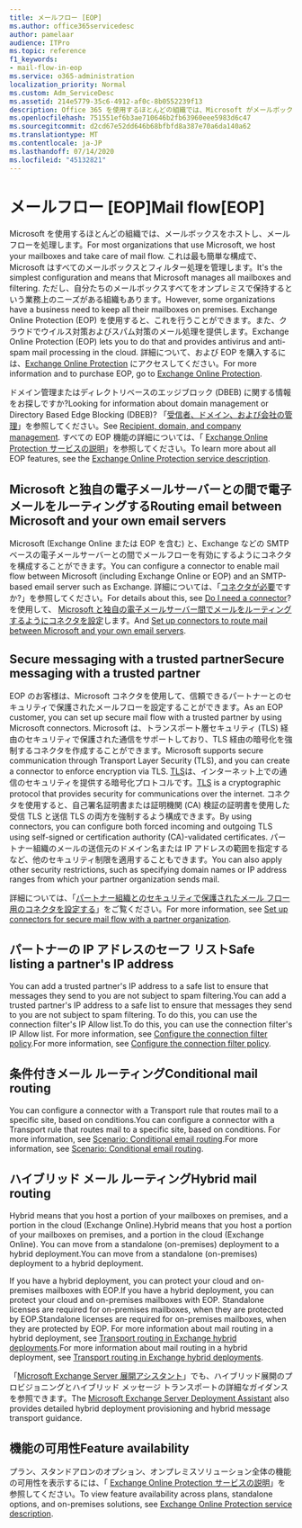```yaml
---
title: メールフロー [EOP]
ms.author: office365servicedesc
author: pamelaar
audience: ITPro
ms.topic: reference
f1_keywords:
- mail-flow-in-eop
ms.service: o365-administration
localization_priority: Normal
ms.custom: Adm_ServiceDesc
ms.assetid: 214e5779-35c6-4912-af0c-8b0552239f13
description: Office 365 を使用するほとんどの組織では、Microsoft がメールボックスをホストし、メールフローを処理します。 これは最も簡単な構成で、Microsoft はすべてのメールボックスとフィルター処理を管理します。 ただし、自分たちのメールボックスすべてをオンプレミスで保持するという業務上のニーズがある組織もあります。 Exchange Online Protection (EOP) を使用すると、これを行うことができます。また、クラウドでウイルス対策およびスパム対策のメール処理を提供します。
ms.openlocfilehash: 751551ef6b3ae710646b2fb63960eee5983d6c47
ms.sourcegitcommit: d2cd67e52dd646b68bfbfd8a387e70a6da140a62
ms.translationtype: MT
ms.contentlocale: ja-JP
ms.lasthandoff: 07/14/2020
ms.locfileid: "45132821"
---
```

# <a name="mail-floweop"></a><span data-ttu-id="57136-106">メールフロー [EOP]</span><span class="sxs-lookup"><span data-stu-id="57136-106">Mail flow[EOP]</span></span>

<span data-ttu-id="57136-107">Microsoft を使用するほとんどの組織では、メールボックスをホストし、メールフローを処理します。</span><span class="sxs-lookup"><span data-stu-id="57136-107">For most organizations that use Microsoft, we host your mailboxes and take care of mail flow.</span></span> <span data-ttu-id="57136-108">これは最も簡単な構成で、Microsoft はすべてのメールボックスとフィルター処理を管理します。</span><span class="sxs-lookup"><span data-stu-id="57136-108">It's the simplest configuration and means that Microsoft manages all mailboxes and filtering.</span></span> <span data-ttu-id="57136-109">ただし、自分たちのメールボックスすべてをオンプレミスで保持するという業務上のニーズがある組織もあります。</span><span class="sxs-lookup"><span data-stu-id="57136-109">However, some organizations have a business need to keep all their mailboxes on premises.</span></span> <span data-ttu-id="57136-110">Exchange Online Protection (EOP) を使用すると、これを行うことができます。また、クラウドでウイルス対策およびスパム対策のメール処理を提供します。</span><span class="sxs-lookup"><span data-stu-id="57136-110">Exchange Online Protection (EOP) lets you to do that and provides antivirus and anti-spam mail processing in the cloud.</span></span> <span data-ttu-id="57136-111">詳細について、および EOP を購入するには、[Exchange Online Protection](https://products.office.com/exchange/exchange-email-security-spam-protection) にアクセスしてください。</span><span class="sxs-lookup"><span data-stu-id="57136-111">For more information and to purchase EOP, go to [Exchange Online Protection](https://products.office.com/exchange/exchange-email-security-spam-protection).</span></span>
  
<span data-ttu-id="57136-112">ドメイン管理またはディレクトリベースのエッジブロック (DBEB) に関する情報をお探しですか?</span><span class="sxs-lookup"><span data-stu-id="57136-112">Looking for information about domain management or Directory Based Edge Blocking (DBEB)?</span></span> <span data-ttu-id="57136-113">「[受信者、ドメイン、および会社の管理](recipient-domain-and-company-management.md)」を参照してください。</span><span class="sxs-lookup"><span data-stu-id="57136-113">See [Recipient, domain, and company management](recipient-domain-and-company-management.md).</span></span> <span data-ttu-id="57136-114">すべての EOP 機能の詳細については、「 [Exchange Online Protection サービスの説明](exchange-online-protection-service-description.md)」を参照してください。</span><span class="sxs-lookup"><span data-stu-id="57136-114">To learn more about all EOP features, see the [Exchange Online Protection service description](exchange-online-protection-service-description.md).</span></span>
  
## <a name="routing-email-between-microsoft-and-your-own-email-servers"></a><span data-ttu-id="57136-115">Microsoft と独自の電子メールサーバーとの間で電子メールをルーティングする</span><span class="sxs-lookup"><span data-stu-id="57136-115">Routing email between Microsoft and your own email servers</span></span>

<span data-ttu-id="57136-116">Microsoft (Exchange Online または EOP を含む) と、Exchange などの SMTP ベースの電子メールサーバーとの間でメールフローを有効にするようにコネクタを構成することができます。</span><span class="sxs-lookup"><span data-stu-id="57136-116">You can configure a connector to enable mail flow between Microsoft (including Exchange Online or EOP) and an SMTP-based email server such as Exchange.</span></span> <span data-ttu-id="57136-117">詳細については、「[コネクタが必要](https://docs.microsoft.com/exchange/mail-flow-best-practices/use-connectors-to-configure-mail-flow/do-i-need-to-create-a-connector)ですか?」を参照してください。</span><span class="sxs-lookup"><span data-stu-id="57136-117">For details about this, see [Do I need a connector](https://docs.microsoft.com/exchange/mail-flow-best-practices/use-connectors-to-configure-mail-flow/do-i-need-to-create-a-connector)?</span></span> <span data-ttu-id="57136-118">を使用して、 [Microsoft と独自の電子メールサーバー間でメールをルーティングするようにコネクタを設定](https://docs.microsoft.com/exchange/mail-flow-best-practices/use-connectors-to-configure-mail-flow/set-up-connectors-to-route-mail)します。</span><span class="sxs-lookup"><span data-stu-id="57136-118">And [Set up connectors to route mail between Microsoft and your own email servers](https://docs.microsoft.com/exchange/mail-flow-best-practices/use-connectors-to-configure-mail-flow/set-up-connectors-to-route-mail).</span></span>
  
## <a name="secure-messaging-with-a-trusted-partner"></a><span data-ttu-id="57136-119">Secure messaging with a trusted partner</span><span class="sxs-lookup"><span data-stu-id="57136-119">Secure messaging with a trusted partner</span></span>

<span data-ttu-id="57136-120">EOP のお客様は、Microsoft コネクタを使用して、信頼できるパートナーとのセキュリティで保護されたメールフローを設定することができます。</span><span class="sxs-lookup"><span data-stu-id="57136-120">As an EOP customer, you can set up secure mail flow with a trusted partner by using Microsoft connectors.</span></span> <span data-ttu-id="57136-121">Microsoft は、トランスポート層セキュリティ (TLS) 経由のセキュリティで保護された通信をサポートしており、TLS 経由の暗号化を強制するコネクタを作成することができます。</span><span class="sxs-lookup"><span data-stu-id="57136-121">Microsoft supports secure communication through Transport Layer Security (TLS), and you can create a connector to enforce encryption via TLS.</span></span> <span data-ttu-id="57136-122">[TLS](https://docs.microsoft.com/microsoft-365/compliance/exchange-online-uses-tls-to-secure-email-connections)は、インターネット上での通信のセキュリティを提供する暗号化プロトコルです。</span><span class="sxs-lookup"><span data-stu-id="57136-122">[TLS](https://docs.microsoft.com/microsoft-365/compliance/exchange-online-uses-tls-to-secure-email-connections) is a cryptographic protocol that provides security for communications over the internet.</span></span> <span data-ttu-id="57136-123">コネクタを使用すると、自己署名証明書または証明機関 (CA) 検証の証明書を使用した受信 TLS と送信 TLS の両方を強制するよう構成できます。</span><span class="sxs-lookup"><span data-stu-id="57136-123">By using connectors, you can configure both forced incoming and outgoing TLS using self-signed or certification authority (CA)-validated certificates.</span></span> <span data-ttu-id="57136-124">パートナー組織のメールの送信元のドメイン名または IP アドレスの範囲を指定するなど、他のセキュリティ制限を適用することもできます。</span><span class="sxs-lookup"><span data-stu-id="57136-124">You can also apply other security restrictions, such as specifying domain names or IP address ranges from which your partner organization sends mail.</span></span> 
  
<span data-ttu-id="57136-125">詳細については、「[パートナー組織とのセキュリティで保護されたメール フロー用のコネクタを設定する](https://docs.microsoft.com/exchange/mail-flow-best-practices/use-connectors-to-configure-mail-flow/set-up-connectors-for-secure-mail-flow-with-a-partner)」をご覧ください。</span><span class="sxs-lookup"><span data-stu-id="57136-125">For more information, see [Set up connectors for secure mail flow with a partner organization](https://docs.microsoft.com/exchange/mail-flow-best-practices/use-connectors-to-configure-mail-flow/set-up-connectors-for-secure-mail-flow-with-a-partner).</span></span>
  
## <a name="safe-listing-a-partners-ip-address"></a><span data-ttu-id="57136-126">パートナーの IP アドレスのセーフ リスト</span><span class="sxs-lookup"><span data-stu-id="57136-126">Safe listing a partner's IP address</span></span>

<span data-ttu-id="57136-127">You can add a trusted partner's IP address to a safe list to ensure that messages they send to you are not subject to spam filtering.</span><span class="sxs-lookup"><span data-stu-id="57136-127">You can add a trusted partner's IP address to a safe list to ensure that messages they send to you are not subject to spam filtering.</span></span> <span data-ttu-id="57136-128">To do this, you can use the connection filter's IP Allow list.</span><span class="sxs-lookup"><span data-stu-id="57136-128">To do this, you can use the connection filter's IP Allow list.</span></span> <span data-ttu-id="57136-129">For more information, see [Configure the connection filter policy](https://go.microsoft.com/fwlink/p/?LinkID=287108).</span><span class="sxs-lookup"><span data-stu-id="57136-129">For more information, see [Configure the connection filter policy](https://go.microsoft.com/fwlink/p/?LinkID=287108).</span></span>
  
## <a name="conditional-mail-routing"></a><span data-ttu-id="57136-130">条件付きメール ルーティング</span><span class="sxs-lookup"><span data-stu-id="57136-130">Conditional mail routing</span></span>

<span data-ttu-id="57136-131">You can configure a connector with a Transport rule that routes mail to a specific site, based on conditions.</span><span class="sxs-lookup"><span data-stu-id="57136-131">You can configure a connector with a Transport rule that routes mail to a specific site, based on conditions.</span></span> <span data-ttu-id="57136-132">For more information, see [Scenario: Conditional email routing](https://docs.microsoft.com/exchange/mail-flow-best-practices/use-connectors-to-configure-mail-flow/conditional-mail-routing).</span><span class="sxs-lookup"><span data-stu-id="57136-132">For more information, see [Scenario: Conditional email routing](https://docs.microsoft.com/exchange/mail-flow-best-practices/use-connectors-to-configure-mail-flow/conditional-mail-routing).</span></span>
  
## <a name="hybrid-mail-routing"></a><span data-ttu-id="57136-133">ハイブリッド メール ルーティング</span><span class="sxs-lookup"><span data-stu-id="57136-133">Hybrid mail routing</span></span>

<span data-ttu-id="57136-134">Hybrid means that you host a portion of your mailboxes on premises, and a portion in the cloud (Exchange Online).</span><span class="sxs-lookup"><span data-stu-id="57136-134">Hybrid means that you host a portion of your mailboxes on premises, and a portion in the cloud (Exchange Online).</span></span> <span data-ttu-id="57136-135">You can move from a standalone (on-premises) deployment to a hybrid deployment.</span><span class="sxs-lookup"><span data-stu-id="57136-135">You can move from a standalone (on-premises) deployment to a hybrid deployment.</span></span>
  
<span data-ttu-id="57136-136">If you have a hybrid deployment, you can protect your cloud and on-premises mailboxes with EOP.</span><span class="sxs-lookup"><span data-stu-id="57136-136">If you have a hybrid deployment, you can protect your cloud and on-premises mailboxes with EOP.</span></span> <span data-ttu-id="57136-137">Standalone licenses are required for on-premises mailboxes, when they are protected by EOP.</span><span class="sxs-lookup"><span data-stu-id="57136-137">Standalone licenses are required for on-premises mailboxes, when they are protected by EOP.</span></span> <span data-ttu-id="57136-138">For more information about mail routing in a hybrid deployment, see [Transport routing in Exchange hybrid deployments](https://go.microsoft.com/fwlink/p/?LinkId=271757).</span><span class="sxs-lookup"><span data-stu-id="57136-138">For more information about mail routing in a hybrid deployment, see [Transport routing in Exchange hybrid deployments](https://go.microsoft.com/fwlink/p/?LinkId=271757).</span></span>
  
<span data-ttu-id="57136-139">「[Microsoft Exchange Server 展開アシスタント](https://go.microsoft.com/fwlink/p/?LinkId=287036)」でも、ハイブリッド展開のプロビジョニングとハイブリッド メッセージ トランスポートの詳細なガイダンスを参照できます。</span><span class="sxs-lookup"><span data-stu-id="57136-139">The [Microsoft Exchange Server Deployment Assistant](https://go.microsoft.com/fwlink/p/?LinkId=287036) also provides detailed hybrid deployment provisioning and hybrid message transport guidance.</span></span> 
  
## <a name="feature-availability"></a><span data-ttu-id="57136-140">機能の可用性</span><span class="sxs-lookup"><span data-stu-id="57136-140">Feature availability</span></span>

<span data-ttu-id="57136-141">プラン、スタンドアロンのオプション、オンプレミスソリューション全体の機能の可用性を表示するには、「 [Exchange Online Protection サービスの説明](exchange-online-protection-service-description.md)」を参照してください。</span><span class="sxs-lookup"><span data-stu-id="57136-141">To view feature availability across plans, standalone options, and on-premises solutions, see [Exchange Online Protection service description](exchange-online-protection-service-description.md).</span></span>
